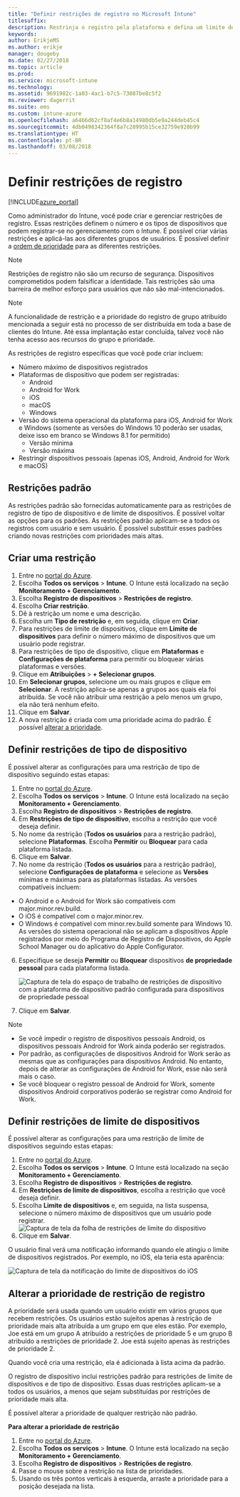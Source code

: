 ```yaml
---
title: "Definir restrições de registro no Microsoft Intune"
titlesuffix: 
description: Restrinja o registro pela plataforma e defina um limite de registro de dispositivo no Intune.
keywords: 
author: ErikjeMS
ms.author: erikje
manager: dougeby
ms.date: 02/27/2018
ms.topic: article
ms.prod: 
ms.service: microsoft-intune
ms.technology: 
ms.assetid: 9691982c-1a03-4ac1-b7c5-73087be8c5f2
ms.reviewer: dagerrit
ms.suite: ems
ms.custom: intune-azure
ms.openlocfilehash: a6466d62cf8af4e6b8a14980db5e9a244deb45c4
ms.sourcegitcommit: 4db0498342364f8a7c28995b15ce32759e920b99
ms.translationtype: HT
ms.contentlocale: pt-BR
ms.lasthandoff: 03/08/2018
---
```

# <a name="set-enrollment-restrictions"></a>Definir restrições de registro

[!INCLUDE[azure_portal](./includes/azure_portal.md)]

Como administrador do Intune, você pode criar e gerenciar restrições de registro. Essas restrições definem o número e os tipos de dispositivos que podem registrar-se no gerenciamento com o Intune. É possível criar várias restrições e aplicá-las aos diferentes grupos de usuários. É possível definir a [ordem de prioridade](#change-enrollment-restriction-priority) para as diferentes restrições.

>[!NOTE]
>Restrições de registro não são um recurso de segurança. Dispositivos comprometidos podem falsificar a identidade. Tais restrições são uma barreira de melhor esforço para usuários que não são mal-intencionados.

>[!NOTE]
>A funcionalidade de restrição e a prioridade do registro de grupo atribuído mencionada a seguir está no processo de ser distribuída em toda a base de clientes do Intune. Até essa implantação estar concluída, talvez você não tenha acesso aos recursos do grupo e prioridade.

As restrições de registro específicas que você pode criar incluem:

- Número máximo de dispositivos registrados
- Plataformas de dispositivo que podem ser registradas:
  - Android
  - Android for Work
  - iOS
  - macOS
  - Windows
- Versão do sistema operacional da plataforma para iOS, Android for Work e Windows (somente as versões do Windows 10 poderão ser usadas, deixe isso em branco se Windows 8.1 for permitido)
  - Versão mínima
  - Versão máxima
- Restringir dispositivos pessoais (apenas iOS, Android, Android for Work e macOS)

## <a name="default-restrictions"></a>Restrições padrão

As restrições padrão são fornecidas automaticamente para as restrições de registro de tipo de dispositivo e de limite de dispositivos. É possível voltar as opções para os padrões. As restrições padrão aplicam-se a todos os registros com usuário e sem usuário. É possível substituir esses padrões criando novas restrições com prioridades mais altas.

## <a name="create-a-restriction"></a>Criar uma restrição

1. Entre no [portal do Azure](https://portal.azure.com).
2. Escolha **Todos os serviços** > **Intune**. O Intune está localizado na seção **Monitoramento + Gerenciamento**.
3. Escolha **Registro de dispositivos** > **Restrições de registro**.
4. Escolha **Criar restrição**.
5. Dê à restrição um nome e uma descrição.
6. Escolha um **Tipo de restrição** e, em seguida, clique em **Criar**.
7. Para restrições de limite de dispositivos, clique em **Limite de dispositivos** para definir o número máximo de dispositivos que um usuário pode registrar.
8. Para restrições de tipo de dispositivo, clique em **Plataformas** e **Configurações de plataforma** para permitir ou bloquear várias plataformas e versões.
9. Clique em **Atribuições** > **+ Selecionar grupos**.
10. Em **Selecionar grupos**, selecione um ou mais grupos e clique em **Selecionar**. A restrição aplica-se apenas a grupos aos quais ela foi atribuída. Se você não atribuir uma restrição a pelo menos um grupo, ela não terá nenhum efeito.
11. Clique em **Salvar**.
12. A nova restrição é criada com uma prioridade acima do padrão. É possível [alterar a prioridade](#change-enrollment-restriction-priority).

## <a name="set-device-type-restrictions"></a>Definir restrições de tipo de dispositivo

É possível alterar as configurações para uma restrição de tipo de dispositivo seguindo estas etapas:

1. Entre no [portal do Azure](https://portal.azure.com).
2. Escolha **Todos os serviços** > **Intune**. O Intune está localizado na seção **Monitoramento + Gerenciamento**.
3. Escolha **Registro de dispositivos** > **Restrições de registro**.
4. Em **Restrições de tipo de dispositivo**, escolha a restrição que você deseja definir.
5. No nome da restrição (**Todos os usuários** para a restrição padrão), selecione **Plataformas**. Escolha **Permitir** ou **Bloquear** para cada plataforma listada.
6. Clique em **Salvar**.
7. No nome da restrição (**Todos os usuários** para a restrição padrão), selecione **Configurações de plataforma** e selecione as **Versões** mínimas e máximas para as plataformas listadas. As versões compatíveis incluem:
  - O Android e o Android for Work são compatíveis com major.minor.rev.build.
  - O iOS é compatível com o major.minor.rev.
  - O Windows é compatível com minor.rev.build somente para Windows 10.
  As versões do sistema operacional não se aplicam a dispositivos Apple registrados por meio do Programa de Registro de Dispositivos, do Apple School Manager ou do aplicativo do Apple Configurator.
6. Especifique se deseja **Permitir** ou **Bloquear** dispositivos **de propriedade pessoal** para cada plataforma listada.

    ![Captura de tela do espaço de trabalho de restrições de dispositivo com a plataforma de dispositivo padrão configurada para dispositivos de propriedade pessoal](media/device-restrictions-platform-configurations.png)
7. Clique em **Salvar**.

>[!NOTE]
>- Se você impedir o registro de dispositivos pessoais Android, os dispositivos pessoais Android for Work ainda poderão ser registrados.
>- Por padrão, as configurações de dispositivos Android for Work serão as mesmas que as configurações para dispositivos Android. No entanto, depois de alterar as configurações de Android for Work, esse não será mais o caso.
>- Se você bloquear o registro pessoal de Android for Work, somente dispositivos Android corporativos poderão se registrar como Android for Work.

## <a name="set-device-limit-restrictions"></a>Definir restrições de limite de dispositivos

É possível alterar as configurações para uma restrição de limite de dispositivos seguindo estas etapas:

1. Entre no [portal do Azure](https://portal.azure.com).
2. Escolha **Todos os serviços** > **Intune**. O Intune está localizado na seção **Monitoramento + Gerenciamento**.
3. Escolha **Registro de dispositivos** > **Restrições de registro**.
4. Em **Restrições de limite de dispositivos**, escolha a restrição que você deseja definir.
5. Escolha **Limite de dispositivos** e, em seguida, na lista suspensa, selecione o número máximo de dispositivos que um usuário pode registrar.
    ![Captura de tela da folha de restrições de limite do dispositivo](./media/device-restrictions-limit.png)
4. Clique em **Salvar**.

O usuário final verá uma notificação informando quando ele atingiu o limite de dispositivos registrados. Por exemplo, no iOS, ela teria esta aparência:

![Captura de tela da notificação do limite de dispositivos do iOS](./media/enrollment-restrictions-ios-set-limit-notification.png)

## <a name="change-enrollment-restriction-priority"></a>Alterar a prioridade de restrição de registro

A prioridade será usada quando um usuário existir em vários grupos que recebem restrições. Os usuários estão sujeitos apenas à restrição de prioridade mais alta atribuída a um grupo em que eles estão. Por exemplo, Joe está em um grupo A atribuído a restrições de prioridade 5 e um grupo B atribuído a restrições de prioridade 2. Joe está sujeito apenas às restrições de prioridade 2.

Quando você cria uma restrição, ela é adicionada à lista acima da padrão.

O registro de dispositivo inclui restrições padrão para restrições de limite de dispositivos e de tipo de dispositivo. Essas duas restrições aplicam-se a todos os usuários, a menos que sejam substituídas por restrições de prioridade mais alta.

É possível alterar a prioridade de qualquer restrição não padrão.

**Para alterar a prioridade de restrição**

1. Entre no [portal do Azure](https://portal.azure.com).
2. Escolha **Todos os serviços** > **Intune**. O Intune está localizado na seção **Monitoramento + Gerenciamento**.
3. Escolha **Registro de dispositivos** > **Restrições de registro**.
4. Passe o mouse sobre a restrição na lista de prioridades.
5. Usando os três pontos verticais à esquerda, arraste a prioridade para a posição desejada na lista.
